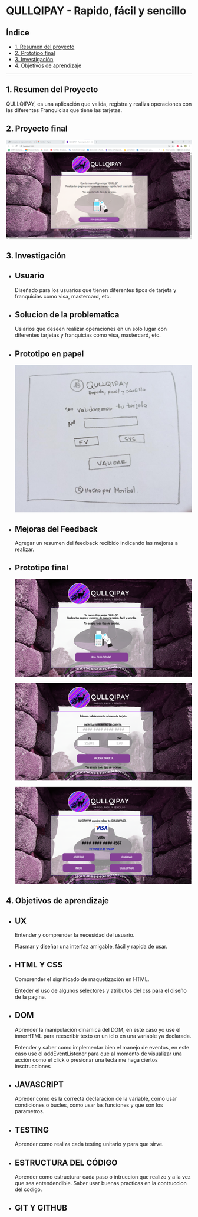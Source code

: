# QULLQIPAY - Rapido, fácil y sencillo

## Índice

* [1. Resumen del proyecto](#1-resumen-del-proyecto)
* [2. Prototipo final](#2-prototipo-final)
* [3. Investigación](#1-investigación)
* [4. Objetivos de aprendizaje](#3-objetivos-de-aprendizaje)

***

## 1. Resumen del Proyecto

QULLQIPAY, es una aplicación que valida, registra y realiza operaciones con las diferentes Franquicias que tiene las tarjetas.

## 2. Proyecto final

![Alt text](src/img/entrada.png)

## 3. Investigación

 * ## Usuario
    Diseñado para los usuarios que tienen diferentes tipos de tarjeta y franquicias como visa, mastercard, etc.
 * ## Solucion de la problematica 
    Usiarios que deseen realizar operaciones en un solo lugar con diferentes tarjetas y franquicias como visa, mastercard, etc.
 * ## Prototipo en papel

    ![Alt text](src/img/protolapiz.jpeg)

 * ## Mejoras del Feedback
    Agregar un resumen del feedback recibido indicando las mejoras a realizar.
 * ## Prototipo final

    ![Entrada](src/img/protofinal1.png)

    ![!formulario](src/img/protofinal2.png)

    ![!Final](src/img/protofinal3.png)

## 4. Objetivos de aprendizaje
 * ## UX
      Entender y comprender la necesidad del usuario.

      Plasmar y diseñar una interfaz amigable, fácil y rapida de usar.

 * ## HTML Y CSS
      Comprender el significado de maquetización en HTML.

      Enteder el uso de algunos selectores y atributos del css para el diseño de la pagina.

  * ## DOM
      Aprender la manipulación dinamica del DOM, en este caso yo use el innerHTML para reescribir texto en un id o en una variable ya declarada.

      Entender y saber como implementar bien el manejo de eventos, en este caso use el addEventListener para que al momento de visualizar una acción como el click o presionar una tecla me haga ciertos insctrucciones

  * ## JAVASCRIPT
      Apreder como es la correcta declaración de la variable, como usar condiciones o bucles, como usar las funciones y que son los parametros. 

  * ## TESTING
      Aprender como realiza cada testing unitario y para que sirve.

  * ## ESTRUCTURA DEL CÓDIGO
      Aprender como estructurar cada paso o intruccion que realizo y a la vez que sea entendendible. Saber usar buenas practicas en la contruccion del codigo.

  * ## GIT Y GITHUB
      


